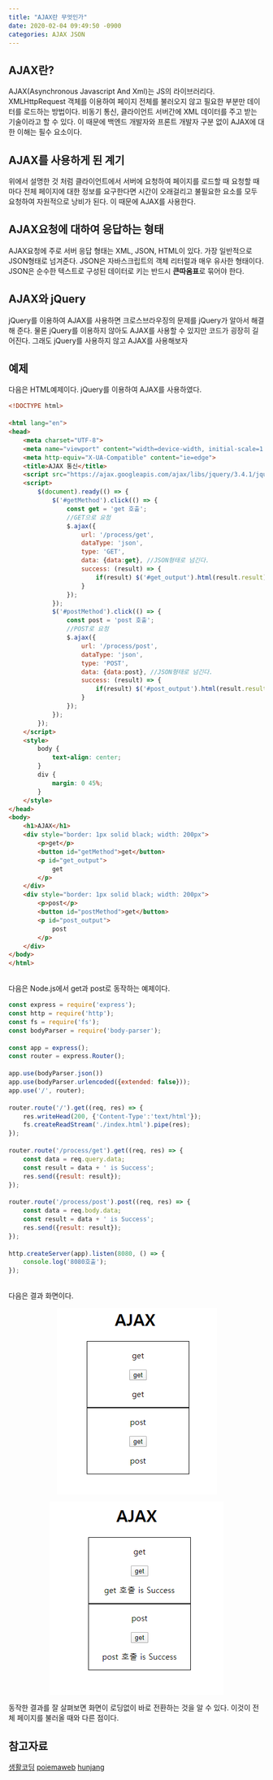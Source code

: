 ```yaml
---
title: "AJAX란 무엇인가"
date: 2020-02-04 09:49:50 -0900
categories: AJAX JSON
---
```


## AJAX란?
AJAX(Asynchronous Javascript And Xml)는 JS의 라이브러리다. XMLHttpRequest 객체를 이용하여 페이지 전체를 불러오지 않고 필요한 부분만 데이터를 로드하는 방법이다. 비동기 통신, 클라이언트 서버간에 XML 데이터를 주고 받는 기술이라고 할 수 있다. 이 때문에 백엔드 개발자와 프론트 개발자 구분 없이 AJAX에 대한 이해는 필수 요소이다. 

## AJAX를 사용하게 된 계기
위에서 설명한 것 처럼 클라이언트에서 서버에 요청하여 페이지를 로드할 때 요청할 때 마다 전체 페이지에 대한 정보를 요구한다면 시간이 오래걸리고 불필요한 요소를 모두 요청하여 자원적으로 낭비가 된다. 이 때문에 AJAX를 사용한다.

## AJAX요청에 대하여 응답하는 형태
AJAX요청에 주로 서버 응답 형태는 XML, JSON, HTML이 있다. 가장 일반적으로 JSON형태로 넘겨준다. JSON은 자바스크립트의 객체 리터럴과 매우 유사한 형태이다. JSON은 순수한 텍스트로 구성된 데이터로 키는 반드시 **큰따옴표**로 묶어야 한다.

## AJAX와 jQuery
jQuery를 이용하여 AJAX를 사용하면 크로스브라우징의 문제를 jQuery가 알아서 해결해 준다. 물론 jQuery를 이용하지 않아도 AJAX를 사용할 수 있지만 코드가 굉장히 길어진다. 그래도 jQuery를 사용하지 않고 AJAX를 사용해보자

## 예제
다음은 HTML예제이다. jQuery를 이용하여 AJAX를 사용하였다.
```html
<!DOCTYPE html>

<html lang="en">
<head>
    <meta charset="UTF-8">
    <meta name="viewport" content="width=device-width, initial-scale=1.0">
    <meta http-equiv="X-UA-Compatible" content="ie=edge">
    <title>AJAX 통신</title>
    <script src="https://ajax.googleapis.com/ajax/libs/jquery/3.4.1/jquery.min.js"></script>
    <script>
        $(document).ready(() => {
            $('#getMethod').click(() => {
                const get = 'get 호출';
                //GET으로 요청
                $.ajax({
                    url: '/process/get',
                    dataType: 'json',
                    type: 'GET',
                    data: {data:get}, //JSON형태로 넘긴다.
                    success: (result) => {
                        if(result) $('#get_output').html(result.result);
                    }
                });
            });
            $('#postMethod').click(() => {
                const post = 'post 호출';
                //POST로 요청
                $.ajax({
                    url: '/process/post',
                    dataType: 'json',
                    type: 'POST',
                    data: {data:post}, //JSON형태로 넘긴다.
                    success: (result) => {
                        if(result) $('#post_output').html(result.result);
                    }
                });
            });
        });
    </script>
    <style>
        body {
            text-align: center;
        }
        div {
            margin: 0 45%;
        }
    </style>
</head>
<body>
    <h1>AJAX</h1>
    <div style="border: 1px solid black; width: 200px">
        <p>get</p>
        <button id="getMethod">get</button>
        <p id="get_output">
            get
        </p>
    </div>
    <div style="border: 1px solid black; width: 200px">
        <p>post</p>
        <button id="postMethod">get</button>
        <p id="post_output">
            post
        </p>
    </div>
</body>
</html>
```

<br>
다음은 Node.js에서 get과 post로 동작하는 예제이다.

```javascript
const express = require('express');
const http = require('http');
const fs = require('fs');
const bodyParser = require('body-parser');

const app = express();
const router = express.Router();

app.use(bodyParser.json())
app.use(bodyParser.urlencoded({extended: false}));
app.use('/', router);

router.route('/').get((req, res) => {
    res.writeHead(200, {'Content-Type':'text/html'});
    fs.createReadStream('./index.html').pipe(res);
});

router.route('/process/get').get((req, res) => {
    const data = req.query.data;
    const result = data + ' is Success';
    res.send({result: result});
});

router.route('/process/post').post((req, res) => {
    const data = req.body.data;
    const result = data + ' is Success';
    res.send({result: result});
});

http.createServer(app).listen(8080, () => {
    console.log('8080호출');
});
```

<br>
다음은 결과 화면이다.
<p align="center">
    <img align="center" src="https://github.com/peanut2016/peanut2016.github.io/blob/master/image/AJAX1.PNG?raw=true" alt="동작하기 전">
</p>
<p align="center">
    <img align="center" src="https://github.com/peanut2016/peanut2016.github.io/blob/master/image/AJAX2.PNG?raw=true" alt="동작한 후">
</p>


동작한 결과를 잘 살펴보면 화면이 로딩없이 바로 전환하는 것을 알 수 있다. 이것이 전체 페이지를 불러올 때와 다른 점이다.

## 참고자료
[생활코딩](https://opentutorials.org/course/1375/6851)
[poiemaweb](https://poiemaweb.com/jquery-ajax-json)
[hunjang](https://hunjang.tistory.com/5)
